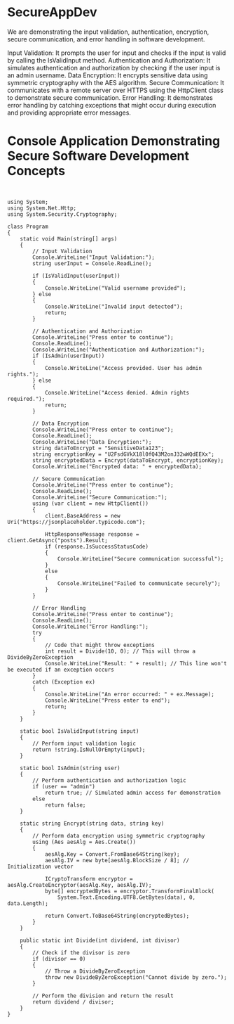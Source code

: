 # SecureAppDev

We are demonstrating the input validation, authentication, encryption, secure communication, and error handling in software development.

Input Validation: It prompts the user for input and checks if the input is valid by calling the IsValidInput method.
Authentication and Authorization: It simulates authentication and authorization by checking if the user input is an admin username.
Data Encryption: It encrypts sensitive data using symmetric cryptography with the AES algorithm.
Secure Communication: It communicates with a remote server over HTTPS using the HttpClient class to demonstrate secure communication.
Error Handling: It demonstrates error handling by catching exceptions that might occur during execution and providing appropriate error messages.



# Console Application Demonstrating Secure Software Development Concepts
```


using System;
using System.Net.Http;
using System.Security.Cryptography;

class Program
{
    static void Main(string[] args)
    {
        // Input Validation
        Console.WriteLine("Input Validation:");
        string userInput = Console.ReadLine();

        if (IsValidInput(userInput))
        {
            Console.WriteLine("Valid username provided");
        } else
        {
            Console.WriteLine("Invalid input detected");
            return;
        }

        // Authentication and Authorization
        Console.WriteLine("Press enter to continue");
        Console.ReadLine();
        Console.WriteLine("Authentication and Authorization:");
        if (IsAdmin(userInput))
        {
            Console.WriteLine("Access provided. User has admin rights.");
        } else
        {
            Console.WriteLine("Access denied. Admin rights required.");
            return;
        }

        // Data Encryption
        Console.WriteLine("Press enter to continue");
        Console.ReadLine();
        Console.WriteLine("Data Encryption:");
        string dataToEncrypt = "SensitiveData123";
        string encryptionKey = "U2FsdGVkX18l0fQ43M2onJ32wWQdEEXx";
        string encryptedData = Encrypt(dataToEncrypt, encryptionKey);
        Console.WriteLine("Encrypted data: " + encryptedData);

        // Secure Communication
        Console.WriteLine("Press enter to continue");
        Console.ReadLine();
        Console.WriteLine("Secure Communication:");
        using (var client = new HttpClient())
        {
            client.BaseAddress = new Uri("https://jsonplaceholder.typicode.com");

            HttpResponseMessage response = client.GetAsync("posts").Result;
            if (response.IsSuccessStatusCode)
            {
                Console.WriteLine("Secure communication successful");
            }
            else
            {
                Console.WriteLine("Failed to communicate securely");
            }
        }

        // Error Handling
        Console.WriteLine("Press enter to continue");
        Console.ReadLine();
        Console.WriteLine("Error Handling:");
        try
        {
            // Code that might throw exceptions
            int result = Divide(10, 0); // This will throw a DivideByZeroException
            Console.WriteLine("Result: " + result); // This line won't be executed if an exception occurs
        }
        catch (Exception ex)
        {
            Console.WriteLine("An error occurred: " + ex.Message);
	        Console.WriteLine("Press enter to end");
            return;
        }
    }

    static bool IsValidInput(string input)
    {
        // Perform input validation logic
        return !string.IsNullOrEmpty(input);
    }

    static bool IsAdmin(string user)
    {
        // Perform authentication and authorization logic
        if (user == "admin")
            return true; // Simulated admin access for demonstration
        else
            return false;
    }

    static string Encrypt(string data, string key)
    {
        // Perform data encryption using symmetric cryptography
        using (Aes aesAlg = Aes.Create())
        {
            aesAlg.Key = Convert.FromBase64String(key);
            aesAlg.IV = new byte[aesAlg.BlockSize / 8]; // Initialization vector

            ICryptoTransform encryptor = aesAlg.CreateEncryptor(aesAlg.Key, aesAlg.IV);
            byte[] encryptedBytes = encryptor.TransformFinalBlock(
                System.Text.Encoding.UTF8.GetBytes(data), 0, data.Length);

            return Convert.ToBase64String(encryptedBytes);
        }
    }

    public static int Divide(int dividend, int divisor)
    {
        // Check if the divisor is zero
        if (divisor == 0)
        {
            // Throw a DivideByZeroException
            throw new DivideByZeroException("Cannot divide by zero.");
        }

        // Perform the division and return the result
        return dividend / divisor;
    }
}





```
